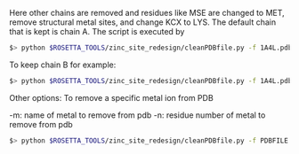 Here other chains are removed  and residues like MSE are changed to
MET, remove structural metal sites, and change KCX to LYS. The default
chain that is kept is chain A. The script is executed by 

```bash
$> python $ROSETTA_TOOLS/zinc_site_redesign/cleanPDBfile.py -f 1A4L.pdb 
```

To keep chain B for example:

```bash
$> python $ROSETTA_TOOLS/zinc_site_redesign/cleanPDBfile.py -f 1A4L.pdb -c B
```

Other options: To remove a specific metal ion from PDB

-m: name of metal to remove from pdb
-n: residue number of metal to remove from pdb

```bash
$> python $ROSETTA_TOOLS/zinc_site_redesign/cleanPDBfile.py -f PDBFILE -m METAL -n NR
```

